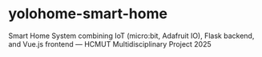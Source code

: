 # yolohome-smart-home
Smart Home System combining IoT (micro:bit, Adafruit IO), Flask backend, and Vue.js frontend — HCMUT Multidisciplinary Project 2025
